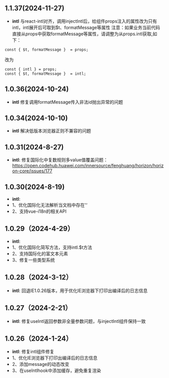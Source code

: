 
## 1.1.37(2024-11-27) 
- **intl**
与react-intl对齐，调用injectIntl后，给组件props注入的属性改为只有intl，intl展开后可取到$t、formatMessage等属性
注意：如果业务当前代码直接从props中获取formatMessage等属性，请调整为从props.intl获取,如下：
```
const { $t, formatMessage }  = props;
```
改为
```
const { intl } = props;
const { $t, formatMessage }  = intl;
```
## 1.0.36(2024-10-24) 
- **intl**
修复调用formatMessage传入非法id抛出异常的问题
## 1.0.34(2024-10-10) 
- **intl**
解决低版本浏览器正则不兼容的问题

## 1.0.31(2024-8-27)
- **intl**:
修复国际化中复数规则多value值覆盖问题：https://open.codehub.huawei.com/innersource/fenghuang/horizon/horizon-core/issues/177

## 1.0.30(2024-8-19)
- **intl**:
- 1、优化国际化无法解析当文档中存在'‘
- 2、支持vue-i18n的相关API


## 1.0.29（2024-4-29）

- **intl**:
- 1、优化国际化简写方法，支持intl.$t方法
- 2、支持国际化的富文本元素
- 3、修复一些类型系统

## 1.0.28（2024-3-12）

- **intl**: 回退IE1.0.26版本，用于优化IE浏览器下打印出编译后的日志信息

## 1.0.27（2024-2-21）

- **intl**: 修复useIntl返回参数非全量参数问题，与injectIntl组件保持一致


## 1.0.26（2024-1-24）

- **intl**: 修复intl组件修复
- 1、优化IE浏览器下打印出编译后的日志信息
- 2、添加message的动态改变
- 3、在useIntlhook中添加缓存，避免重复渲染
